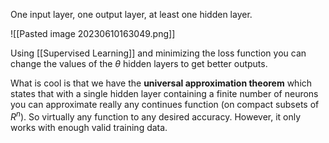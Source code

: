 
One input layer, one output layer, at least one hidden layer. 

![[Pasted image 20230610163049.png]]

Using [[Supervised Learning]] and minimizing the loss function you can change the values of the $\theta$ hidden layers to get better outputs. 

What is cool is that we have the **universal approximation theorem** which states that with a single hidden layer containing a finite number of neurons you can approximate really any continues function (on compact subsets of $R^n$).  So virtually any function to any desired accuracy. However, it only works with enough valid training data. 